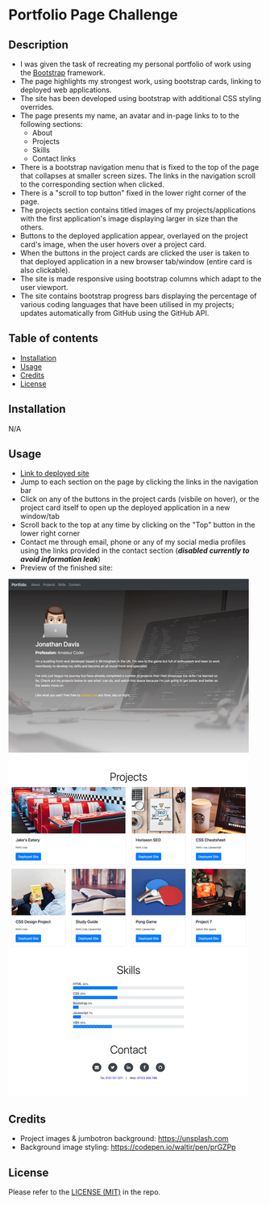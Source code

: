 # Portfolio Page Challenge

## Description
- I was given the task of recreating my personal portfolio of work using the [Bootstrap](https://www.getbootstrap.com) framework.
- The page highlights my strongest work, using bootstrap cards, linking to deployed web applications.
- The site has been developed using bootstrap with additional CSS styling overrides.
- The page presents my name, an avatar and in-page links to to the following sections:
  - About
  - Projects
  - Skills
  - Contact links
- There is a bootstrap navigation menu that is fixed to the top of the page that collapses at smaller screen sizes. The links in the navigation scroll to the corresponding section when clicked.
- There is a "scroll to top button" fixed in the lower right corner of the page.
- The projects section contains titled images of my projects/applications with the first application's image displaying larger in size than the others.
- Buttons to the deployed application appear, overlayed on the project card's image, when the user hovers over a project card.
- When the buttons in the project cards are clicked the user is taken to that deployed application in a new browser tab/window (entire card is also clickable).
- The site is made responsive using bootstrap columns which adapt to the user viewport.
- The site contains bootstrap progress bars displaying the percentage of various coding languages that have been utilised in my projects; updates automatically from GitHub using the GitHub API.

## Table of contents
- [Installation](#installation)
- [Usage](#usage)
- [Credits](#credits)
- [License](#license)

## Installation
N/A

## Usage
- [Link to deployed site](https://trunten.github.io/ubbc-bootstrap-portfolio/)
- Jump to each section on the page by clicking the links in the navigation bar
- Click on any of the buttons in the project cards (visbile on hover), or the project card itself to open up the deployed application in a new window/tab
- Scroll back to the top at any time by clicking on the "Top" button in the lower right corner
- Contact me through email, phone or any of my social media profiles using the links provided in the contact section (***disabled currently to avoid information leak***)
- Preview of the finished site:

[![Full page screenshot of site](./assets/images/full_page_screenshot.png)](https://trunten.github.io/ubbc-bootstrap-portfolio/)

## Credits
- Project images & jumbotron background: https://unsplash.com
- Background image styling: https://codepen.io/waltir/pen/prGZPp

## License
Please refer to the [LICENSE (MIT)](LICENSE) in the repo.
